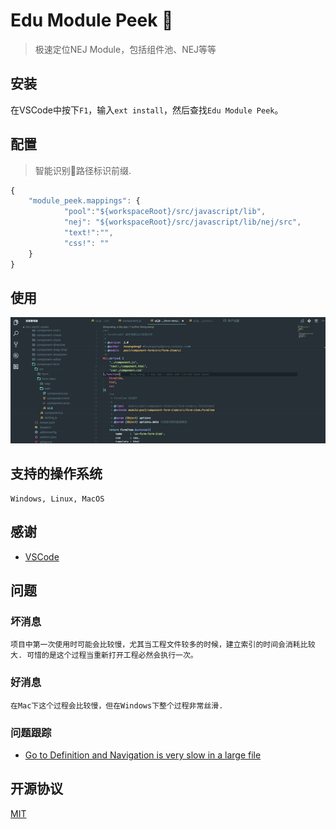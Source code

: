 

# Edu Module Peek :rocket:

> 极速定位NEJ Module，包括组件池、NEJ等等


## 安装

在VSCode中按下`F1`，输入`ext install`，然后查找`Edu Module Peek`。

## 配置

> 智能识别路径标识前缀.

```javascript
{
	"module_peek.mappings": {
            "pool":"${workspaceRoot}/src/javascript/lib",
            "nej": "${workspaceRoot}/src/javascript/lib/nej/src",
            "text!":"",
            "css!": ""
	}
}
```

## 使用

![path](./images/demo.gif)


## 支持的操作系统

```
Windows, Linux, MacOS
```

## 感谢

* [VSCode](https://code.visualstudio.com/)

## 问题

### 坏消息

    项目中第一次使用时可能会比较慢，尤其当工程文件较多的时候，建立索引的时间会消耗比较大. 可惜的是这个过程当重新打开工程必然会执行一次。

### 好消息
    在Mac下这个过程会比较慢，但在Windows下整个过程非常丝滑.

### 问题跟踪

* [Go to Definition and Navigation is very slow in a large file](https://github.com/Microsoft/visualfsharp/issues/1941)


## 开源协议

[MIT](LICENSE)
